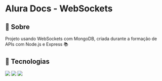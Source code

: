 <h1>Alura Docs - WebSockets</h1>

<h2>🔖 Sobre</h2>
<p>Projeto usando WebSockets com MongoDB, criada durante a formação de APIs com Node.js e Express  📚</p>

<h2> 🚀 Tecnologias </h2>
<div>
  <img src="https://img.shields.io/badge/JavaScript-F7DF1E?style=for-the-badge&logo=javascript&logoColor=black">
  <img src="https://img.shields.io/badge/Node.js-43853D?style=for-the-badge&logo=node.js&logoColor=white">
  <img src= "https://img.shields.io/badge/MongoDB-4EA94B?style=for-the-badge&logo=mongodb&logoColor=white">
</div>